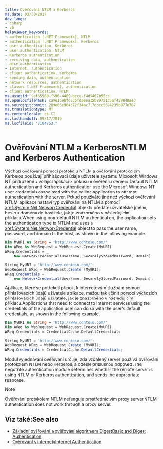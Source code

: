 ```yaml
---
title: Ověřování NTLM a Kerberos
ms.date: 03/30/2017
dev_langs:
- csharp
- vb
helpviewer_keywords:
- authentication [.NET Framework], NTLM
- authentication [.NET Framework], Kerberos
- user authentication, Kerberos
- user authentication, NTLM
- Kerberos authentication
- receiving data, authentication
- NTLM authentication
- Internet, authentication
- client authentication, Kerberos
- sending data, authentication
- network resources, authentication
- classes [.NET Framework], authentication
- client authentication, NTLM
ms.assetid: 9ef65560-f596-4469-bcce-f4d5407b55cd
ms.openlocfilehash: ca9e1b9bf6235fdaeea25b8975155af429848ae3
ms.sourcegitcommit: 289e06e904b72f34ac717dbcc5074239b977e707
ms.translationtype: MT
ms.contentlocale: cs-CZ
ms.lasthandoff: 09/17/2019
ms.locfileid: "71047531"
---
```

# <a name="ntlm-and-kerberos-authentication"></a><span data-ttu-id="65438-102">Ověřování NTLM a Kerberos</span><span class="sxs-lookup"><span data-stu-id="65438-102">NTLM and Kerberos Authentication</span></span>
<span data-ttu-id="65438-103">Výchozí ověřování pomocí protokolu NTLM a ověřování protokolem Kerberos používají přihlašovací údaje uživatele systému Microsoft Windows NT přidružené k volající aplikaci k pokusu o ověření u serveru.</span><span class="sxs-lookup"><span data-stu-id="65438-103">Default NTLM authentication and Kerberos authentication use the Microsoft Windows NT user credentials associated with the calling application to attempt authentication with the server.</span></span> <span data-ttu-id="65438-104">Pokud používáte jiné než výchozí ověřování NTLM, aplikace nastaví typ ověřování na NTLM a pomocí <xref:System.Net.NetworkCredential> objektu předáte uživatelské jméno, heslo a doménu do hostitele, jak je znázorněno v následujícím příkladu.</span><span class="sxs-lookup"><span data-stu-id="65438-104">When using non-default NTLM authentication, the application sets the authentication type to NTLM and uses a <xref:System.Net.NetworkCredential> object to pass the user name, password, and domain to the host, as shown in the following example.</span></span>  
  
```vb  
Dim MyURI As String = "http://www.contoso.com/"  
Dim WReq As WebRequest = WebRequest.Create(MyURI)  
WReq.Credentials = _  
    New NetworkCredential(UserName, SecurelyStoredPassword, Domain)  
```  
  
```csharp  
String MyURI = "http://www.contoso.com/";  
WebRequest WReq = WebRequest.Create (MyURI);  
WReq.Credentials =   
    new NetworkCredential(UserName, SecurelyStoredPassword, Domain);  
```  
  
 <span data-ttu-id="65438-105">Aplikace, které se potřebují připojit k internetovým službám pomocí přihlašovacích údajů uživatele aplikace, můžou tak učinit pomocí výchozích přihlašovacích údajů uživatele, jak je znázorněno v následujícím příkladu.</span><span class="sxs-lookup"><span data-stu-id="65438-105">Applications that need to connect to Internet services using the credentials of the application user can do so with the user's default credentials, as shown in the following example.</span></span>  
  
```vb  
Dim MyURI As String = "http://www.contoso.com/"  
Dim WReq As WebRequest = WebRequest.Create(MyURI)  
WReq.Credentials = CredentialCache.DefaultCredentials  
```  
  
```csharp  
String MyURI = "http://www.contoso.com/";  
WebRequest WReq = WebRequest.Create (MyURI);  
WReq.Credentials = CredentialCache.DefaultCredentials;  
```  
  
 <span data-ttu-id="65438-106">Modul vyjednávání ověřování určuje, zda vzdálený server používá ověřování protokolem NTLM nebo Kerberos, a odešle příslušnou odpověď.</span><span class="sxs-lookup"><span data-stu-id="65438-106">The negotiate authentication module determines whether the remote server is using NTLM or Kerberos authentication, and sends the appropriate response.</span></span>  
  
> [!NOTE]
> <span data-ttu-id="65438-107">Ověřování protokolem NTLM nefunguje prostřednictvím proxy server.</span><span class="sxs-lookup"><span data-stu-id="65438-107">NTLM authentication does not work through a proxy server.</span></span>  
  
## <a name="see-also"></a><span data-ttu-id="65438-108">Viz také:</span><span class="sxs-lookup"><span data-stu-id="65438-108">See also</span></span>

- [<span data-ttu-id="65438-109">Základní ověřování a ověřování algoritmem Digest</span><span class="sxs-lookup"><span data-stu-id="65438-109">Basic and Digest Authentication</span></span>](basic-and-digest-authentication.md)
- [<span data-ttu-id="65438-110">Ověřování v internetu</span><span class="sxs-lookup"><span data-stu-id="65438-110">Internet Authentication</span></span>](internet-authentication.md)
